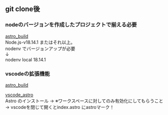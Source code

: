 ## git clone後

### nodeのバージョンを作成したプロジェクトで揃える必要
[astro_build](https://docs.astro.build/ja/install/auto/)  
Node.js-v18.14.1 またはそれ以上。  
nodenv でバージョンアップが必要  
  ↓  
nodenv local 18.14.1  

### vscodeの拡張機能
[astro_build](https://docs.astro.build/ja/editor-setup/)

[vscode_astro](https://marketplace.visualstudio.com/items?itemName=astro-build.astro-vscode)  
Astro のインストール → ※ワークスペースに対してのみ有効化にしてもらうこと → vscodeを閉じて開くとindex.astro にastroマーク！
